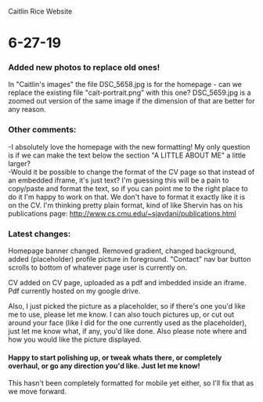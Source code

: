 Caitlin Rice Website

# 6-27-19  
### Added new photos to replace old ones!  
In "Caitlin's images" the file DSC_5658.jpg is for the homepage - can we replace the existing file "cait-portrait.png" with this one? DSC_5659.jpg is a zoomed out version of the same image if the dimension of that are better for any reason.   
### Other comments: 
-I absolutely love the homepage with the new formatting! My only question is if we can make the text below  the section "A LITTLE ABOUT ME" a little larger?  
-Would it be possible to change the format of the CV page so that instead of an embedded iframe, it's just text? I'm guessing this will be a pain to copy/paste and format the text, so if you can point me to the right place to do it I'm happy to work on that. We don't have to format it exactly like it is on the CV. I'm thinking pretty plain format, kind of like Shervin has on his publications page: http://www.cs.cmu.edu/~sjavdani/publications.html


### Latest changes: 
Homepage banner changed. Removed gradient, changed background, added (placeholder) profile picture in foreground. "Contact" nav bar button scrolls to bottom of whatever page user is currently on.

CV added on CV page, uploaded as a pdf and imbedded inside an iframe. Pdf currently hosted on  my google drive.

Also, I just picked the picture as a placeholder, so if there's one you'd like me to use, please let me know. I can also touch pictures up, or cut out around your face (like I did for the one currently used as the placeholder), just let me know what, if any, you'd like done. Also please note where and how you would like the picture displayed.

#### Happy to start polishing up, or tweak whats there, or completely overhaul, or go any direction you'd like. Just let me know! 

This hasn't been completely formatted for mobile yet either, so I'll fix that as we move forward.



<!---     OLD CONTENT
## here's some text for the homepage:

Right now I'm a PhD candidate in Cognitive Psychology and Cognitive Neuroscience in the [Learning Research and Development Center](https://www.lrdc.pitt.edu/) at the University of Pittsburgh.  I work with Natasha Tokowicz in the [PLUM Lab](http://plumlab.pitt.edu/) where we study memory, learning, and language acquisition and processing using behavioral, computational, and electrophysiological (EEG/ERP) methodologies. I'm a member of the [Center for the Neural Basis of Cognition](http://www.cnbc.cmu.edu/) at Carnegie Mellon University. I also collaborate with [Blair Armstrong](http://www.blairarmstrong.net/) at the University of Toronto and [Scott Fraundorf](http://www.lrdc.pitt.edu/maplelab/) at the University of Pittsburgh. 

Previously I was an undergraduate at Grinnell College in [Janet Gibson's]() lab. I also worked as a Research Associate for Susan Nittrouer's [Speech Development Lab](http://www.speechdevelopment.org/) as well as for the [Center for Innovation in Pediatric Practice](https://www.nationwidechildrens.org/research/areas-of-research/center-for-innovation-in-pediatric-practice) at Nationwide Children's Hospital.

---
## here are social links:

LinkedIn: https://www.linkedin.com/in/caitlin-rice/
Twitter: https://twitter.com/caitlinguist
---
--->
